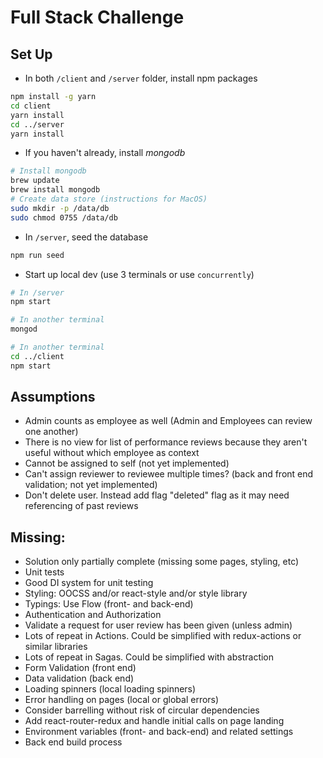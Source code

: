 # Full Stack Challenge

## Set Up

- In both `/client` and `/server` folder, install npm packages

```bash
npm install -g yarn
cd client
yarn install
cd ../server
yarn install
```

- If you haven't already, install *mongodb*

```bash
# Install mongodb
brew update
brew install mongodb
# Create data store (instructions for MacOS)
sudo mkdir -p /data/db
sudo chmod 0755 /data/db
```

- In `/server`, seed the database

```bash
npm run seed
```

- Start up local dev (use 3 terminals or use `concurrently`)

```bash
# In /server
npm start

# In another terminal
mongod

# In another terminal
cd ../client
npm start
```

## Assumptions
- Admin counts as employee as well (Admin and Employees can review one another)
- There is no view for list of performance reviews because they aren't useful without which employee as context
- Cannot be assigned to self (not yet implemented)
- Can't assign reviewer to reviewee multiple times? (back and front end validation; not yet implemented)
- Don't delete user. Instead add flag "deleted" flag as it may need referencing of past reviews

## Missing:
- Solution only partially complete (missing some pages, styling, etc)
- Unit tests
- Good DI system for unit testing
- Styling: OOCSS and/or react-style and/or style library
- Typings: Use Flow (front- and back-end)
- Authentication and Authorization
- Validate a request for user review has been given (unless admin)
- Lots of repeat in Actions. Could be simplified with redux-actions or similar libraries
- Lots of repeat in Sagas. Could be simplified with abstraction
- Form Validation (front end)
- Data validation (back end)
- Loading spinners (local loading spinners)
- Error handling on pages (local or global errors)
- Consider barrelling without risk of circular dependencies
- Add react-router-redux and handle initial calls on page landing
- Environment variables (front- and back-end) and related settings
- Back end build process
